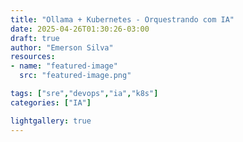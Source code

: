 ```yaml
---
title: "Ollama + Kubernetes - Orquestrando com IA"
date: 2025-04-26T01:30:26-03:00
draft: true
author: "Emerson Silva"
resources:
- name: "featured-image"
  src: "featured-image.png"

tags: ["sre","devops","ia","k8s"]
categories: ["IA"]

lightgallery: true
---
```


## 




<div id="giscus-comments">
  <script src="https://giscus.app/client.js"
          data-repo="silvemerson/emerson-silva-blog"
          data-repo-id="R_kgDONTalJA"
          data-category="General"
          data-category-id="DIC_kwDONTalJM4CkhmM"
          data-mapping="pathname"
          data-strict="0"
          data-reactions-enabled="1"
          data-emit-metadata="1"
          data-input-position="top"
          data-theme="dark"
          data-lang="pt"
          data-loading="lazy"
          crossorigin="anonymous"
          async>
  </script>
</div>